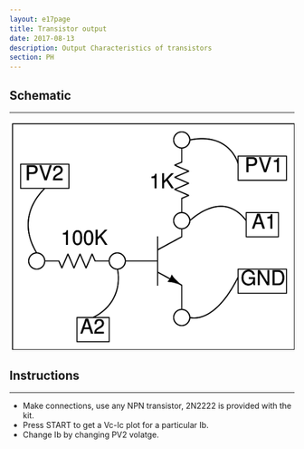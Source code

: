 ```yaml
---
layout: e17page
title: Transistor output
date: 2017-08-13
description: Output Characteristics of transistors
section: PH
---
```


## Schematic
___	
![](images/schematics/transistor_out.png)

## Instructions
___
- Make connections, use any NPN transistor, 2N2222 is provided with the kit.
- Press START to get a Vc-Ic plot for a particular Ib. 
- Change Ib by changing PV2 volatge.
